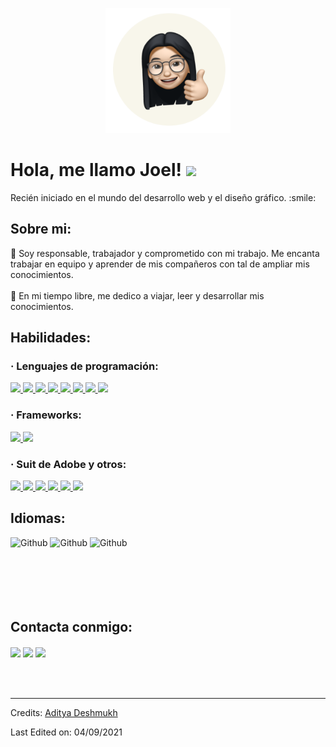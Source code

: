 <p align="center">
    <img width="200" src="https://github.com/Kathryn-Jie/Kathryn-Jie/blob/main/kathryn.png">
</p>

<h1> Hola, me llamo Joel! <img src = "https://raw.githubusercontent.com/MartinHeinz/MartinHeinz/master/wave.gif" width = 30px> </h1>
<p align='center'>
</p>




<div size='20px'>Recién iniciado en el mundo del desarrollo web y el diseño gráfico. :smile:</div>

<h2> Sobre mi:</h2>

<div size='20px'>
    👀 Soy responsable, trabajador y comprometido con mi trabajo. Me encanta trabajar  
    en equipo y aprender de mis compañeros con tal de ampliar mis conocimientos.
</div>
<br>
<div size='20px'>
    👀 En mi tiempo libre, me dedico a viajar, leer y desarrollar mis conocimientos.
</div>

<h2>Habilidades: </h2>
<h3>· Lenguajes de programación: </h3>
<a href= https://github.com/Aditya664?tab=repositories&q=&type=&language=html&sort= > <img width ='50px' src ='https://raw.githubusercontent.com/rahulbanerjee26/githubAboutMeGenerator/main/icons/html.svg'> </a>
<a href= https://github.com/Aditya664?tab=repositories&q=&type=&language=css&sort= > <img width ='50px' src ='https://raw.githubusercontent.com/rahulbanerjee26/githubAboutMeGenerator/main/icons/css.svg'> </a>
<a href= https://github.com/Aditya664?tab=repositories&q=&type=&language=javascript&sort= > <img width ='50px' src ='https://raw.githubusercontent.com/rahulbanerjee26/githubAboutMeGenerator/main/icons/javascript.svg'> </a>
<a href= https://github.com/Aditya664?tab=repositories&q=&type=&language=c&sort= > <img width ='50px' src ='https://images.vexels.com/content/166470/preview/php-programming-language-icon-d25630.png'> </a>
<a href= https://github.com/Aditya664?tab=repositories&q=&type=&language=c&sort= > <img width ='50px' src ='https://seeklogo.com/images/M/mysql-logo-B4943FE6DD-seeklogo.com.png'> </a>
<a href= https://github.com/Aditya664?tab=repositories&q=&type=&language=c&sort= > <img width ='50px' src ='https://www.credosystemz.com/wp-content/uploads/2023/09/oracleplsql-1.webp'> </a>
<a href= https://github.com/Aditya664?tab=repositories&q=&type=&language=c&sort= > <img width ='50px' src ='https://brandslogos.com/wp-content/uploads/images/large/java-logo-1.png'> </a>
<a href= https://github.com/Aditya664?tab=repositories&q=&type=&language=c&sort= > <img width ='50px' src ='https://upload.wikimedia.org/wikipedia/commons/thumb/b/bd/Logo_C_sharp.svg/1200px-Logo_C_sharp.svg.png'> </a>
<br>
<h3>· Frameworks: </h3>
<a href= https://github.com/Aditya664?tab=repositories&q=&type=&language=c&sort= > <img width ='50px' src ='https://styles.redditmedia.com/t5_2uakt/styles/communityIcon_fmttas2xiy351.png'> </a>
<a href= https://github.com/Aditya664?tab=repositories&q=&type=&language=c&sort= > <img width ='50px' src ='https://seeklogo.com/images/V/vuejs-logo-17D586B587-seeklogo.com.png'> </a>
<br>
<h3>· Suit de Adobe y otros: </h3>
<a href= https://github.com/Aditya664?tab=repositories&q=&type=&language=c&sort= > <img width ='50px' src ='https://i.pinimg.com/originals/9c/ea/ba/9ceaba69b7a9f89158ff953107978f3e.png'> </a>
<a href= https://github.com/Aditya664?tab=repositories&q=&type=&language=c&sort= > <img width ='50px' src ='https://upload.wikimedia.org/wikipedia/commons/thumb/f/fb/Adobe_Illustrator_CC_icon.svg/788px-Adobe_Illustrator_CC_icon.svg.png'> </a>
<a href= https://github.com/Aditya664?tab=repositories&q=&type=&language=c&sort= > <img width ='50px' src ='https://upload.wikimedia.org/wikipedia/commons/thumb/4/48/Adobe_InDesign_CC_icon.svg/2101px-Adobe_InDesign_CC_icon.svg.png'> </a>
<a href= https://github.com/Aditya664?tab=repositories&q=&type=&language=c&sort= > <img width ='50px' src ='https://cdn.iconscout.com/icon/free/png-256/free-figma-10516008-8630394.png'> </a>
<a href= https://github.com/Aditya664?tab=repositories&q=&type=&language=c&sort= > <img width ='50px' src ='https://upload.wikimedia.org/wikipedia/commons/thumb/4/40/Adobe_Premiere_Pro_CC_icon.svg/2101px-Adobe_Premiere_Pro_CC_icon.svg.png'> </a>
<a href= https://github.com/Aditya664?tab=repositories&q=&type=&language=c&sort= > <img width ='50px' src ='https://cdn-icons-png.flaticon.com/512/5969/5969346.png'> </a>
<h2>Idiomas: </h2>
<img alt="Github" src="https://progress-bar.dev/100/?scale=100&title=Español&width=400&color=babaca&suffix=&nbsp;%&nbsp;(Nativo)" />
<img alt="Github" src="https://progress-bar.dev/100/?scale=100&title=Catalan&width=400&color=babaca&suffix=&nbsp;%&nbsp;(Nativo)" />
<img alt="Github" src="https://progress-bar.dev/75/?scale=100&title=Catalan&width=400&color=babaca&suffix=&nbsp;%" />
<br>
<br>
<br>
<br>
<br>
<br>

<h2> Contacta conmigo: </h2>
<a href = 'https://www.linkedin.com/in/aditya-deshmukh-561a371a8'> <img width = '32px' align= 'center' src="https://raw.githubusercontent.com/rahulbanerjee26/githubAboutMeGenerator/main/icons/linked-in-alt.svg"/></a> 
<a href = 'http://aditya664.me/'> <img width = '32px' align= 'center' src="https://raw.githubusercontent.com/rahulbanerjee26/githubAboutMeGenerator/main/icons/portfolio.png"/></a> 
<a href = 'https://www.github.com/Aditya664'> <img width = '32px' align= 'center' src="https://raw.githubusercontent.com/rahulbanerjee26/githubAboutMeGenerator/main/icons/github.svg"/></a>
<br>
<br>
<br>
<br>


-----
Credits: [Aditya Deshmukh](https://github.com/Aditya664)

Last Edited on: 04/09/2021

